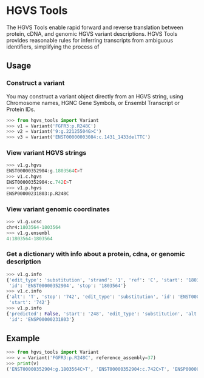 # HGVS Tools

The HGVS Tools enable rapid forward and reverse translation between protein, cDNA, and genomic HGVS variant
descriptions. HGVS Tools provides reasonable rules for inferring transcripts from ambiguous identifiers, simplifying the
process of 

## Usage

### Construct a variant
You may construct a variant object directly from an HGVS string, using Chromosome names, HGNC Gene Symbols, or Ensembl
Transcript or Protein IDs.
```python
>>> from hgvs_tools import Variant
>>> v1 = Variant('FGFR3:p.R248C')
>>> v2 = Variant('9:g.22125504G>C')
>>> v3 = Variant('ENST00000003084:c.1431_1433delTTC')
```

### View variant HGVS strings
```python
>>> v1.g.hgvs
ENST00000352904:g.1803564C>T
>>> v1.c.hgvs
ENST00000352904:c.742C>T
>>> v1.p.hgvs
ENSP00000231803:p.R248C
```

### View variant genomic coordinates
```python
>>> v1.g.ucsc
chr4:1803564-1803564
>>> v1.g.ensembl
4:1803564-1803564
```

### Get a dictionary with info about a protein, cdna, or genomic description
```python
>>> v1.g.info
{'edit_type': 'substitution', 'strand': '1', 'ref': 'C', 'start': '1803564', 'chromosome': '4', 'alt': 'T',
 'id': 'ENST00000352904', 'stop': '1803564'}
>>> v1.c.info
{'alt': 'T', 'stop': '742', 'edit_type': 'substitution', 'id': 'ENST00000352904', 'ref': 'C', 'predicted': False, 
 'start': '742'}
>>> v1.p.info
{'predicted': False, 'start': '248', 'edit_type': 'substitution', 'alt': 'C', 'stop': '248', 'ref': 'R',
 'id': 'ENSP00000231803'}
```

## Example
```python
>>> from hgvs_tools import Variant
>>> v = Variant('FGFR3:p.R248C', reference_assembly=37)
>>> print(v)
('ENST00000352904:g.1803564C>T', 'ENST00000352904:c.742C>T', 'ENSP00000231803:p.R248C')
```
